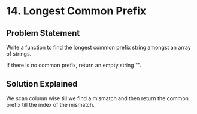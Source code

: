 # 14. Longest Common Prefix

## Problem Statement

Write a function to find the longest common prefix string amongst an array of strings.

If there is no common prefix, return an empty string "".

## Solution Explained

We scan column wise till we find a mismatch and then return the common prefix till the index of the mismatch.
